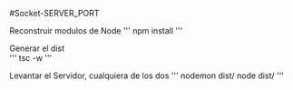 #Socket-SERVER_PORT

Reconstruir modulos de Node
'''
npm install
'''

Generar el dist\
'''
tsc -w
'''

Levantar el Servidor, cualquiera de los dos
'''
nodemon dist/
node dist/
'''
